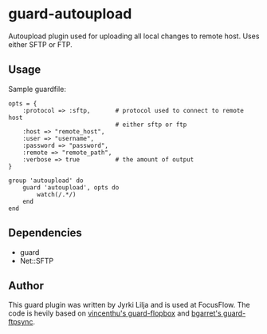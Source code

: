 guard-autoupload
================

Autoupload plugin used for uploading all local changes to remote host.
Uses either SFTP or FTP.

Usage
-----

Sample guardfile:

    opts = {
        :protocol => :sftp,       # protocol used to connect to remote host
                                  # either sftp or ftp
        :host => "remote_host",
        :user => "username",
        :password => "password",
        :remote => "remote_path",
        :verbose => true          # the amount of output
    }

    group 'autoupload' do
        guard 'autoupload', opts do
            watch(/.*/)
        end
    end

Dependencies
------------

 - guard
 - Net::SFTP

Author
------

This guard plugin was written by Jyrki Lilja and is used at FocusFlow.
The code is hevily based on [vincenthu's guard-flopbox][gsftp] and
[bgarret's guard-ftpsync][gftp].

[gsftp]: https://github.com/vincentchu/guard-flopbox
[gftp]: https://github.com/bgarret/guard-ftpsync


